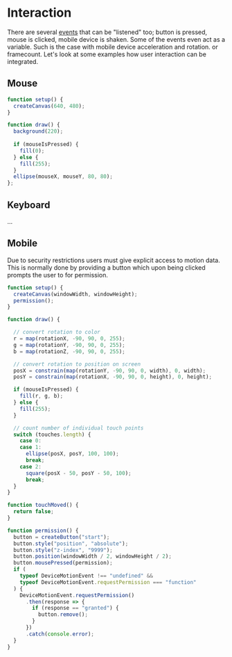 # Interaction

There are several [events](https://p5js.org/reference/#group-Events) that can be "listened" too; button is pressed, mouse is clicked, mobile device is shaken. Some of the events even act as a variable. Such is the case with mobile device acceleration and rotation. or framecount. Let's look at some examples how user interaction can be integrated.

## Mouse

```javascript
function setup() {
  createCanvas(640, 480);
}

function draw() {
  background(220);
  
  if (mouseIsPressed) {
    fill(0);
  } else {
    fill(255);
  }
  ellipse(mouseX, mouseY, 80, 80);
};
```

## Keyboard

…

## Mobile

Due to security restrictions users must give explicit access to motion data. This is normally done by providing a button which upon being clicked prompts the user to for permission.

```javascript
function setup() {
  createCanvas(windowWidth, windowHeight);
  permission();
}

function draw() {

  // convert rotation to color
  r = map(rotationX, -90, 90, 0, 255);
  g = map(rotationY, -90, 90, 0, 255);
  b = map(rotationZ, -90, 90, 0, 255);

  // convert rotation to position on screen
  posX = constrain(map(rotationY, -90, 90, 0, width), 0, width);
  posY = constrain(map(rotationX, -90, 90, 0, height), 0, height);

  if (mouseIsPressed) {
    fill(r, g, b);
  } else {
    fill(255);
  }

  // count number of individual touch points
  switch (touches.length) {
    case 0:
    case 1:
      ellipse(posX, posY, 100, 100);
      break;
    case 2:
      square(posX - 50, posY - 50, 100);
      break;
  }
}

function touchMoved() {
  return false;
}

function permission() {
  button = createButton("start");
  button.style("position", "absolute");
  button.style("z-index", "9999");
  button.position(windowWidth / 2, windowHeight / 2);
  button.mousePressed(permission);
  if (
    typeof DeviceMotionEvent !== "undefined" &&
    typeof DeviceMotionEvent.requestPermission === "function"
  ) {
    DeviceMotionEvent.requestPermission()
      .then(response => {
        if (response == "granted") {
          button.remove();
        }
      })
      .catch(console.error);
  }
}
```

